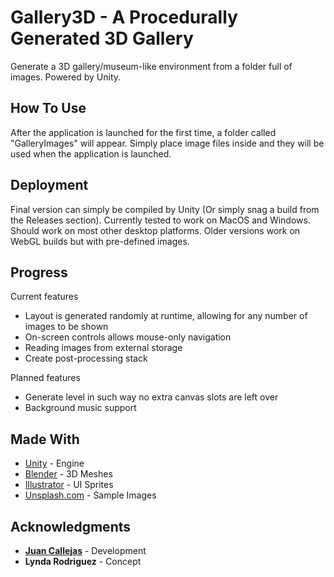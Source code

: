 # Gallery3D - A Procedurally Generated 3D Gallery

Generate a 3D gallery/museum-like environment from a folder full of images. Powered by Unity.

## How To Use

After the application is launched for the first time, a folder called "GalleryImages" will appear. Simply place image files inside and they will be used when the application is launched.

## Deployment

Final version can simply be compiled by Unity (Or simply snag a build from the Releases section). Currently tested to work on MacOS and Windows. Should work on most other desktop platforms. Older versions work on WebGL builds but with pre-defined images.

## Progress

Current features
* Layout is generated randomly at runtime, allowing for any number of images to be shown
* On-screen controls allows mouse-only navigation
* Reading images from external storage
* Create post-processing stack

Planned features
* Generate level in such way no extra canvas slots are left over
* Background music support

## Made With

* [Unity](https://www.unity3D.com/) - Engine
* [Blender](https://www.blender.org/) - 3D Meshes
* [Illustrator](http://www.adobe.com/ca/products/illustrator.html) - UI Sprites
* [Unsplash.com](https://unsplash.com) - Sample Images

## Acknowledgments

* [**Juan Callejas**](https://juancallejas.com/) - Development
* **Lynda Rodriguez** - Concept
